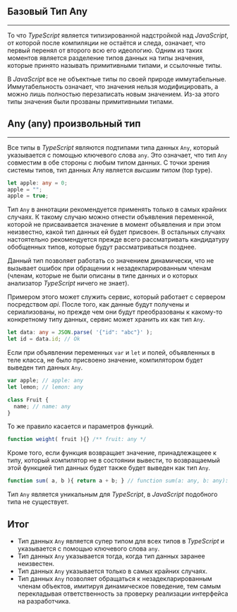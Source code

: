 ## Базовый Тип Any
________________

То что *TypeScript* является типизированной надстройкой над *JavaScript*, от которой после компиляции не остаётся и следа, означает, что первый перенял от второго всю его идеологию. Одним из таких моментов является разделение типов данных на типы значения, которые принято называть примитивными типами, и ссылочные типы.

В *JavaScript* все не объектные типы по своей природе иммутабельные. Иммутабельность означает, что значения нельзя модифицировать, а можно лишь полностью перезаписать новым значением. Из-за этого типы значения были прозваны примитивными типами.


## Any (any) произвольный тип
________________

Все типы в *TypeScript* являются подтипами типа данных `Any`, который указывается с помощью ключевого слова `any`. Это означает, что тип `Any` совместим в обе стороны с любым типом данных. С точки зрения системы типов, тип данных Any является *высшим типом* (top type). 

~~~~~typescript
let apple: any = 0;
apple = "";
apple = true;
~~~~~

Тип `Any` в аннотации рекомендуется применять только в самых крайних случаях. К такому случаю можно отнести объявления переменной, которой не присваивается значение в момент объявления и при этом неизвестно, какой тип данных ей будет присвоен. В остальных случаях настоятельно рекомендуется прежде всего рассматривать кандидатуру обобщенных типов, которые будут рассматриваться позднее.

Данный тип позволяет работать со значением динамически, что не вызывает ошибок при обращении к незадекларированным членам (членам, которые не были описаны в типе данных и о которых анализатор *TypeScript* ничего не знает).

Примером этого может служить сервис, который работает с сервером посредством *api*. После того, как данные будут получены и сериализованы, но прежде чем они будут преобразованы к какому-то конкретному типу данных, сервис может хранить их как тип `Any`.

~~~~~typescript
let data: any = JSON.parse( '{"id": "abc"}' );
let id = data.id; // Ok
~~~~~

Если при объявлении переменных `var` и `let` и полей, объявленных в теле класса, не было присвоено значение, компилятором будет выведен тип данных `Any`.

~~~~~typescript
var apple; // apple: any
let lemon; // lemon: any

class Fruit {
  name; // name: any
}
~~~~~
	
То же правило касается и параметров функций.

~~~~~typescript
function weight( fruit ){} /** fruit: any */
~~~~~

Кроме того, если функция возвращает значение, принадлежащеее к типу, который компилятор не в состоянии вывести, то возвращаемый этой функцией тип данных будет также будет выведен как тип `Any`.

~~~~~typescript
function sum( a, b ){ return a + b; } // function sum(a: any, b: any): any
~~~~~


Тип `Any` является уникальным для *TypeScript*, в *JavaScript* подобного типа не существует.


## Итог

- Тип данных `Any` является супер типом для всех типов в *TypeScript* и указывается с помощью ключевого слова `any`.
- Тип данных `Any` указывается тогда, когда тип данных заранее неизвестен.
- Тип данных `Any` указывается только в самых крайних случаях.
- Тип данных `Any` позволяет обращаться к незадекларированным членам объектов, имитируя динамическое поведение, тем самым перекладывая ответственность за проверку реализации интерфейса на разработчика.
